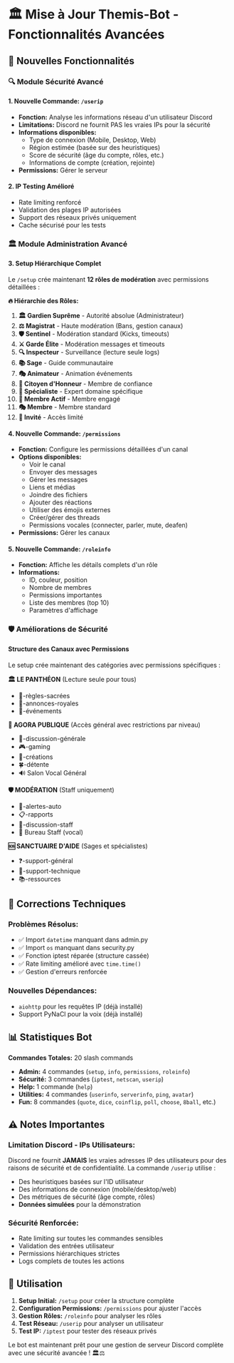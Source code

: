 # 🏛️ Mise à Jour Themis-Bot - Fonctionnalités Avancées

## 🚀 Nouvelles Fonctionnalités

### 🔍 Module Sécurité Avancé

#### 1. **Nouvelle Commande: `/userip`**
- **Fonction:** Analyse les informations réseau d'un utilisateur Discord
- **Limitations:** Discord ne fournit PAS les vraies IPs pour la sécurité
- **Informations disponibles:**
  - Type de connexion (Mobile, Desktop, Web)
  - Région estimée (basée sur des heuristiques)
  - Score de sécurité (âge du compte, rôles, etc.)
  - Informations de compte (création, rejointe)
- **Permissions:** Gérer le serveur

#### 2. **IP Testing Amélioré**
- Rate limiting renforcé
- Validation des plages IP autorisées
- Support des réseaux privés uniquement
- Cache sécurisé pour les tests

### 🏛️ Module Administration Avancé

#### 3. **Setup Hiérarchique Complet**
Le `/setup` crée maintenant **12 rôles de modération** avec permissions détaillées :

**🔥 Hiérarchie des Rôles:**
1. **🏛️ Gardien Suprême** - Autorité absolue (Administrateur)
2. **⚖️ Magistrat** - Haute modération (Bans, gestion canaux)
3. **🛡️ Sentinel** - Modération standard (Kicks, timeouts)
4. **⚔️ Garde Élite** - Modération messages et timeouts
5. **🔍 Inspecteur** - Surveillance (lecture seule logs)
6. **📚 Sage** - Guide communautaire
7. **🎭 Animateur** - Animation événements
8. **👑 Citoyen d'Honneur** - Membre de confiance
9. **🎯 Spécialiste** - Expert domaine spécifique
10. **🌟 Membre Actif** - Membre engagé
11. **🎭 Membre** - Membre standard
12. **👥 Invité** - Accès limité

#### 4. **Nouvelle Commande: `/permissions`**
- **Fonction:** Configure les permissions détaillées d'un canal
- **Options disponibles:**
  - Voir le canal
  - Envoyer des messages
  - Gérer les messages
  - Liens et médias
  - Joindre des fichiers
  - Ajouter des réactions
  - Utiliser des émojis externes
  - Créer/gérer des threads
  - Permissions vocales (connecter, parler, mute, deafen)
- **Permissions:** Gérer les canaux

#### 5. **Nouvelle Commande: `/roleinfo`**
- **Fonction:** Affiche les détails complets d'un rôle
- **Informations:**
  - ID, couleur, position
  - Nombre de membres
  - Permissions importantes
  - Liste des membres (top 10)
  - Paramètres d'affichage

### 🛡️ Améliorations de Sécurité

#### **Structure des Canaux avec Permissions**
Le setup crée maintenant des catégories avec permissions spécifiques :

**🏛️ LE PANTHÉON** (Lecture seule pour tous)
- 📜-règles-sacrées
- 📢-annonces-royales  
- 🎉-événements

**💬 AGORA PUBLIQUE** (Accès général avec restrictions par niveau)
- 💬-discussion-générale
- 🎮-gaming
- 🎨-créations
- 🍀-détente
- 🔊 Salon Vocal Général

**🛡️ MODÉRATION** (Staff uniquement)
- 🚨-alertes-auto
- 📋-rapports
- 💼-discussion-staff
- 🔐 Bureau Staff (vocal)

**🆘 SANCTUAIRE D'AIDE** (Sages et spécialistes)
- ❓-support-général
- 🔧-support-technique
- 📚-ressources

## 🔧 Corrections Techniques

### **Problèmes Résolus:**
- ✅ Import `datetime` manquant dans admin.py
- ✅ Import `os` manquant dans security.py  
- ✅ Fonction iptest réparée (structure cassée)
- ✅ Rate limiting amélioré avec `time.time()`
- ✅ Gestion d'erreurs renforcée

### **Nouvelles Dépendances:**
- `aiohttp` pour les requêtes IP (déjà installé)
- Support PyNaCl pour la voix (déjà installé)

## 📊 Statistiques Bot

**Commandes Totales:** 20 slash commands
- **Admin:** 4 commandes (`setup`, `info`, `permissions`, `roleinfo`)
- **Sécurité:** 3 commandes (`iptest`, `netscan`, `userip`)
- **Help:** 1 commande (`help`)
- **Utilities:** 4 commandes (`userinfo`, `serverinfo`, `ping`, `avatar`)
- **Fun:** 8 commandes (`quote`, `dice`, `coinflip`, `poll`, `choose`, `8ball`, etc.)

## ⚠️ Notes Importantes

### **Limitation Discord - IPs Utilisateurs:**
Discord ne fournit **JAMAIS** les vraies adresses IP des utilisateurs pour des raisons de sécurité et de confidentialité. La commande `/userip` utilise :
- Des heuristiques basées sur l'ID utilisateur
- Des informations de connexion (mobile/desktop/web)
- Des métriques de sécurité (âge compte, rôles)
- **Données simulées** pour la démonstration

### **Sécurité Renforcée:**
- Rate limiting sur toutes les commandes sensibles
- Validation des entrées utilisateur
- Permissions hiérarchiques strictes
- Logs complets de toutes les actions

## 🎯 Utilisation

1. **Setup Initial:** `/setup` pour créer la structure complète
2. **Configuration Permissions:** `/permissions` pour ajuster l'accès
3. **Gestion Rôles:** `/roleinfo` pour analyser les rôles
4. **Test Réseau:** `/userip` pour analyser un utilisateur
5. **Test IP:** `/iptest` pour tester des réseaux privés

Le bot est maintenant prêt pour une gestion de serveur Discord complète avec une sécurité avancée ! 🏛️⚖️
